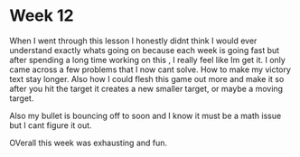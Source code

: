 # Week 12
When I went through this lesson I honestly didnt think I would ever understand exactly whats going on because each week is going fast but after spending a long time working on this , I really feel like Im get it. I only came across a few problems that I now cant solve. How to make my victory text stay longer. Also how I could flesh this game out more and make it so after you hit the target it creates a new smaller target, or maybe a moving target.

Also my bullet is bouncing off to soon and I know it must be a math issue but I cant figure it out.

OVerall this week was exhausting and fun.
